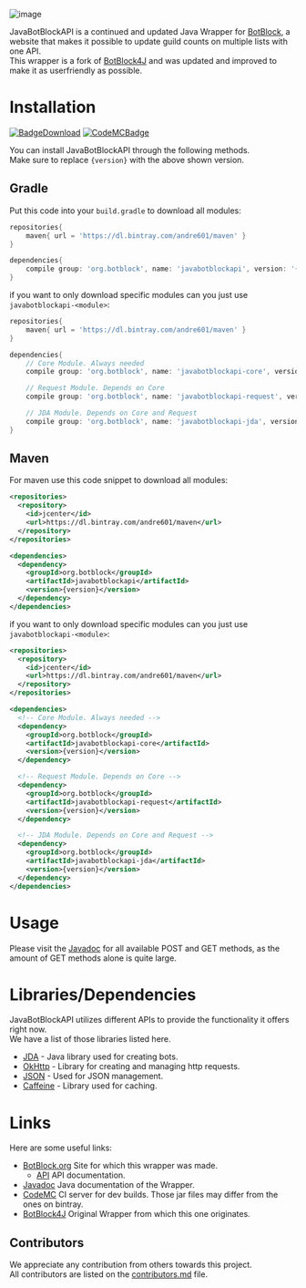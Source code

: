 [BotBlock]: https://botblock.org  
[API]: https://botblock.org/api/docs

[BotBlock4J]: https://github.com/Nathan-webb/BotBlock4J

[wiki]: https://jbba.dev/docs

[CodeMC]: https://ci.codemc.io/job/botblock/job/JavaBotBlockAPI/  
[CodeMCBadge]: https://img.shields.io/jenkins/build?jobUrl=https%3A%2F%2Fci.codemc.io%2Fjob%2Fbotblock%2Fjob%2FJavaBotBlockAPI%2F&label=Dev%20Builds&style=plastic

[BadgeDownload]: https://img.shields.io/bintray/v/andre601/maven/JavaBotBlockAPI?label=Bintray&style=plastic  
[Download]: https://bintray.com/andre601/maven/JavaBotBlockAPI/_latestVersion

[JDA]: https://github.com/DV8FromTheWorld/JDA  
[OkHttp]: https://github.com/square/okhttp/  
[JSON]: https://github.com/stleary/JSON-java  
[Caffeine]: https://github.com/ben-manes/caffeine  

[contributors.md]: https://github.com/botblock/JavaBotBlockAPI/blob/master/contributors.md

[Javadoc]: https://docs.botblock.org/JavaBotBlockAPI
[image]: https://docs.botblock.org/JavaBotBlockAPI/assets/img/JavaBotBlockAPI.png

![image]

JavaBotBlockAPI is a continued and updated Java Wrapper for [BotBlock], a website that makes it possible to update guild counts on multiple lists with one API.  
This wrapper is a fork of [BotBlock4J] and was updated and improved to make it as userfriendly as possible.

# Installation
[![BadgeDownload]](https://bintray.com/andre601/maven/JavaBotBlockAPI/_latestVersion) [![CodeMCBadge]](https://ci.codemc.io/job/botblock/job/JavaBotBlockAPI/)

You can install JavaBotBlockAPI through the following methods.  
Make sure to replace `{version}` with the above shown version.

## Gradle
Put this code into your `build.gradle` to download all modules:  
```groovy
repositories{
    maven{ url = 'https://dl.bintray.com/andre601/maven' }
}

dependencies{
    compile group: 'org.botblock', name: 'javabotblockapi', version: '{version}'
}
```

if you want to only download specific modules can you just use `javabotblockapi-<module>`:
```groovy
repositories{
    maven{ url = 'https://dl.bintray.com/andre601/maven' }
}

dependencies{
    // Core Module. Always needed
    compile group: 'org.botblock', name: 'javabotblockapi-core', version: '{version}'

    // Request Module. Depends on Core
    compile group: 'org.botblock', name: 'javabotblockapi-request', version: '{version}'

    // JDA Module. Depends on Core and Request
    compile group: 'org.botblock', name: 'javabotblockapi-jda', version: '{version}'
}
```

## Maven
For maven use this code snippet to download all modules:
```xml
<repositories>
  <repository>
    <id>jcenter</id>
    <url>https://dl.bintray.com/andre601/maven</url>
  </repository>
</repositories>

<dependencies>
  <dependency>
    <groupId>org.botblock</groupId>
    <artifactId>javabotblockapi</artifactId>
    <version>{version}</version>
  </dependency>
</dependencies>
```

if you want to only download specific modules can you just use `javabotblockapi-<module>`:
```xml
<repositories>
  <repository>
    <id>jcenter</id>
    <url>https://dl.bintray.com/andre601/maven</url>
  </repository>
</repositories>

<dependencies>
  <!-- Core Module. Always needed -->
  <dependency>
    <groupId>org.botblock</groupId>
    <artifactId>javabotblockapi-core</artifactId>
    <version>{version}</version>
  </dependency>

  <!-- Request Module. Depends on Core -->
  <dependency>
    <groupId>org.botblock</groupId>
    <artifactId>javabotblockapi-request</artifactId>
    <version>{version}</version>
  </dependency>

  <!-- JDA Module. Depends on Core and Request -->
  <dependency>
    <groupId>org.botblock</groupId>
    <artifactId>javabotblockapi-jda</artifactId>
    <version>{version}</version>
  </dependency>
</dependencies>
```

# Usage
Please visit the [Javadoc] for all available POST and GET methods, as the amount of GET methods alone is quite large.

# Libraries/Dependencies
JavaBotBlockAPI utilizes different APIs to provide the functionality it offers right now.  
We have a list of those libraries listed here.
- [JDA] - Java library used for creating bots.
- [OkHttp] - Library for creating and managing http requests.
- [JSON] - Used for JSON management.
- [Caffeine] - Library used for caching.


# Links
Here are some useful links:
- [BotBlock.org][BotBlock] Site for which this wrapper was made.
  - [API] API documentation.
- [Javadoc] Java documentation of the Wrapper.
- [CodeMC] CI server for dev builds. Those jar files may differ from the ones on bintray.
- [BotBlock4J] Original Wrapper from which this one originates.

## Contributors
We appreciate any contribution from others towards this project.  
All contributors are listed on the [contributors.md] file.
